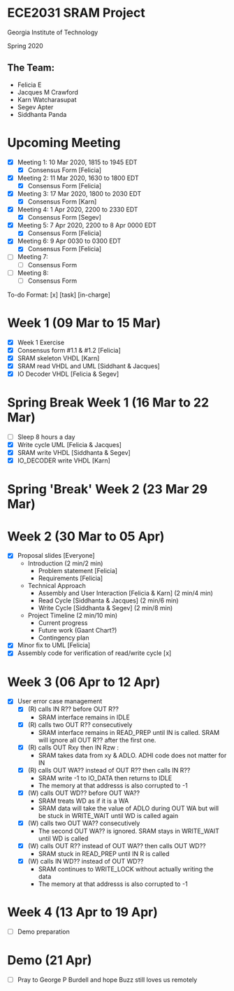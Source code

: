 # ECE2031 SRAM Project
Georgia Institute of Technology

Spring 2020

## The Team:
  - Felicia E
  - Jacques M Crawford
  - Karn Watcharasupat
  - Segev Apter
  - Siddhanta Panda

# Upcoming Meeting
- [x] Meeting 1: 10 Mar 2020, 1815 to 1945 EDT 
  - [x] Consensus Form [Felicia]
- [x] Meeting 2: 11 Mar 2020, 1630 to 1800 EDT 
  - [x] Consensus Form [Felicia]
- [x] Meeting 3: 17 Mar 2020, 1800 to 2030 EDT
  - [x] Consensus Form [Karn]
- [x] Meeting 4: 1 Apr 2020, 2200 to 2330 EDT
  - [x] Consensus Form [Segev]
- [x] Meeting 5: 7 Apr 2020, 2200 to 8 Apr 0000 EDT
  - [x] Consensus Form [Felicia]
- [x] Meeting 6: 9 Apr 0030 to 0300 EDT
  - [x] Consensus Form [Felicia]
- [ ] Meeting 7:
  - [ ] Consensus Form
- [ ] Meeting 8: 
  - [ ] Consensus Form

To-do Format: [x] [task] [in-charge] 
# Week 1 (09 Mar to 15 Mar)
- [x] Week 1 Exercise 
- [x] Consensus form #1.1 & #1.2 [Felicia]
- [x] SRAM skeleton VHDL [Karn]
- [x] SRAM read VHDL and UML [Siddhant & Jacques]
- [x] IO Decoder VHDL [Felicia & Segev]

# Spring Break Week 1 (16 Mar to 22 Mar)
- [ ] Sleep 8 hours a day
- [x] Write cycle UML [Felicia & Jacques]
- [x] SRAM write VHDL [Siddhanta & Segev]
- [x] IO_DECODER write VHDL [Karn]

# Spring 'Break' Week 2 (23 Mar 29 Mar)

# Week 2 (30 Mar to 05 Apr)
- [x] Proposal slides [Everyone]
    - Introduction (2 min/2 min)
        - Problem statement [Felicia]
        - Requirements [Felicia]
    - Technical Approach
        - Assembly and User Interaction [Felicia & Karn] (2 min/4 min)
        - Read Cycle [Siddhanta & Jacques] (2 min/6 min)
        - Write Cycle [Siddhanta & Segev] (2 min/8 min)
    - Project Timeline (2 min/10 min)
        - Current progress
        - Future work (Gaant Chart?)
        - Contingency plan 
- [x] Minor fix to UML [Felicia]
- [x] Assembly code for verification of read/write cycle [x]

# Week 3 (06 Apr to 12 Apr)
- [x] User error case management 
    - [x] (R) calls IN R?? before OUT R??
        - SRAM interface remains in IDLE
    - [x] (R) calls two OUT R?? consecutively
        - SRAM interface remains in READ_PREP until IN is called. SRAM will ignore all OUT R?? after the first one.
    - [x] (R) calls OUT Rxy then IN Rzw : 
        - SRAM takes data from xy & ADLO. ADHI code does not matter for IN
    - [x] (R) calls OUT WA?? instead of OUT R?? then calls IN R??
        - SRAM write -1 to IO_DATA then returns to IDLE
        - The memory at that addresss is also corrupted to -1
    - [x] (W) calls OUT WD?? before OUT WA??
        - SRAM treats WD as if it is a WA
        - SRAM data will take the value of ADLO during OUT WA but will be stuck in WRITE_WAIT until WD is called again
    - [x] (W) calls two OUT WA?? consecutively
        - The second OUT WA?? is ignored. SRAM stays in WRITE_WAIT until WD is called
    - [x] (W) calls OUT R?? instead of OUT WA?? then calls OUT WD??
        - SRAM stuck in READ_PREP until IN R is called
    - [x] (W) calls IN WD?? instead of OUT WD??
        - SRAM continues to WRITE_LOCK without actually writing the data
        - The memory at that addresss is also corrupted to -1

# Week 4 (13 Apr to 19 Apr)
  - [ ] Demo preparation
  
# Demo (21 Apr)
  - [ ] Pray to George P Burdell and hope Buzz still loves us remotely
